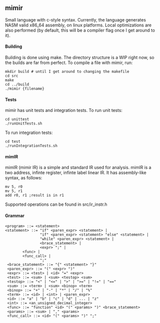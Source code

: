 ## mimir

Small language with c-style syntax. Currently, the language generates NASM valid x86_64 assembly, on linux platforms. Local optimizations are also performed (by default, this will be a compiler flag once I get around to it).

#### Building
Building is done using make. The directory structure is a WIP right now, so the builds are far from perfect. To compile a file with mimir, run:

```
mkdir build # until I get around to changing the makefile
cd src
make
cd ../build
./mimir {filename}
```

#### Tests
mimir has unit tests and integration tests.
To run unit tests:

```
cd unittest
./runUnitTests.sh
```

To run integration tests:

```
cd test
./runIntegrationTests.sh
```

#### mimIR

mimIR (mimir IR) is a simple and standard IR used for analysis. mimIR is a two address, infinte register, infinte
label linear IR. It has assembly-like syntax, as follows:
```
mv 5, r0
mv 5, r1
add r0, r1 ;result is in r1
```
Supported operations can be found in src/ir_instr.h


#### Grammar
```
<program> ::= <statement>
<statement> ::= "if" <paren_expr> <statement> |
                "if" <paren_expr> <statement> "else" <statement> |
                "while" <paren_expr> <statement> |
                <brace_statement> |
                <expr> ";" |
		<func> |
		<func_call> |
                ";"
 <brace_statement> ::= "{" <statement> "}"
 <paren_expr> ::= "(" <expr> ")"
 <expr> ::= <test> | <id> "=" <expr>
 <test> ::= <sum> | <sum> <testop> <sum>
 <testop> ::= "<" | "<=" | ">" | ">=" | "!=" | "=="
 <sum> ::= <term> | <sum> <binop> <term>
 <binop> ::= "+" | "-" | "*" | "/" | "%"
 <term> ::= <id> | <int> | <paren_expr>
 <id> ::= "a" | "b" | "c" | "d" | ... | "z"
 <int> ::= <an_unsigned_decimal_integer>
 <func> ::= "function" <id> "(" <params> ")" <brace_statement>
 <params> ::= <sum> | "," <params>
 <func_call> ::= <id> "(" <params> ")" ";"
```